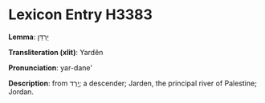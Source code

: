 # Lexicon Entry H3383

**Lemma**: יַרְדֵּן

**Transliteration (xlit)**: Yardên

**Pronunciation**: yar-dane'

**Description**:
from יָרַד; a descender; Jarden, the principal river of Palestine; Jordan.

